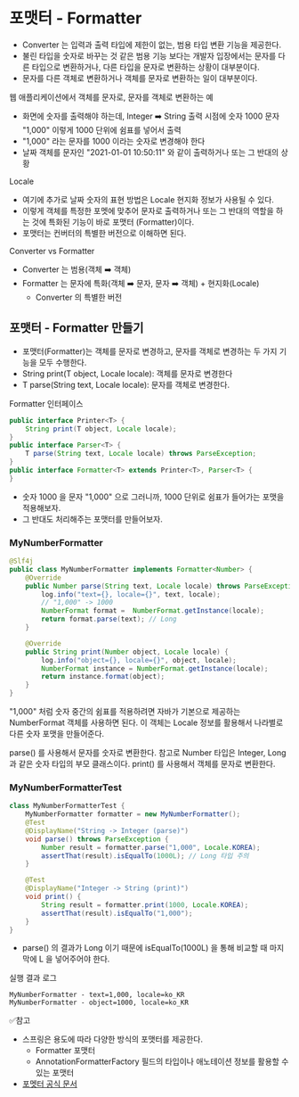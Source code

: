 
# 포맷터 - Formatter

- Converter 는 입력과 출력 타입에 제한이 없는, 범용 타입 변환 기능을 제공한다.
- 불린 타입을 숫자로 바꾸는 것 같은 범용 기능 보다는 개발자 입장에서는 문자를 다른 타입으로 변환하거나, 
  다른 타입을 문자로 변환하는 상황이 대부분이다.
- 문자를 다른 객체로 변환하거나 객체를 문자로 변환하는 일이 대부분이다.

웹 애플리케이션에서 객체를 문자로, 문자를 객체로 변환하는 예
- 화면에 숫자를 출력해야 하는데, Integer ➡️ String 출력 시점에 숫자 1000 문자 "1,000" 이렇게 1000 단위에 쉼표를 넣어서 출력
- "1,000" 라는 문자를 1000 이라는 숫자로 변경해야 한다
- 날짜 객체를 문자인 "2021-01-01 10:50:11" 와 같이 출력하거나 또는 그 반대의 상황

Locale
- 여기에 추가로 날짜 숫자의 표현 방법은 Locale 현지화 정보가 사용될 수 있다.
- 이렇게 객체를 특정한 포멧에 맞추어 문자로 출력하거나 또는 그 반대의 역할을 하는 것에 특화된 기능이 바로 포맷터
  (Formatter)이다.
- 포맷터는 컨버터의 특별한 버전으로 이해하면 된다.

Converter vs Formatter
- Converter 는 범용(객체 ➡️ 객체)
- Formatter 는 문자에 특화(객체 ➡️ 문자, 문자 ➡️ 객체) + 현지화(Locale)
  - Converter 의 특별한 버전

## 포맷터 - Formatter 만들기

- 포맷터(Formatter)는 객체를 문자로 변경하고, 문자를 객체로 변경하는 두 가지 기능을 모두 수행한다.
- String print(T object, Locale locale): 객체를 문자로 변경한다
- T parse(String text, Locale locale): 문자를 객체로 변경한다.

Formatter 인터페이스
```java
public interface Printer<T> {
    String print(T object, Locale locale);
}
public interface Parser<T> {
    T parse(String text, Locale locale) throws ParseException;
}
public interface Formatter<T> extends Printer<T>, Parser<T> {
}
```
- 숫자 1000 을 문자 "1,000" 으로 그러니까, 1000 단위로 쉼표가 들어가는 포맷을 적용해보자.
- 그 반대도 처리해주는 포맷터를 만들어보자.

### MyNumberFormatter
```java
@Slf4j
public class MyNumberFormatter implements Formatter<Number> {
    @Override
    public Number parse(String text, Locale locale) throws ParseException {
        log.info("text={}, locale={}", text, locale);
        // "1,000" -> 1000
        NumberFormat format =  NumberFormat.getInstance(locale);
        return format.parse(text); // Long
    }

    @Override
    public String print(Number object, Locale locale) {
        log.info("object={}, locale={}", object, locale);
        NumberFormat instance = NumberFormat.getInstance(locale);
        return instance.format(object);
    }
}
```
"1,000" 처럼 숫자 중간의 쉼표를 적용하려면 자바가 기본으로 제공하는 NumberFormat 객체를 사용하면 된다.
이 객체는 Locale 정보를 활용해서 나라별로 다른 숫자 포맷을 만들어준다.

parse() 를 사용해서 문자를 숫자로 변환한다. 참고로 Number 타입은 Integer, Long 과 같은 숫자 타입의 부모
클래스이다.
print() 를 사용해서 객체를 문자로 변환한다.

### MyNumberFormatterTest
```java
class MyNumberFormatterTest {
    MyNumberFormatter formatter = new MyNumberFormatter();
    @Test
    @DisplayName("String -> Integer (parse)")
    void parse() throws ParseException {
        Number result = formatter.parse("1,000", Locale.KOREA);
        assertThat(result).isEqualTo(1000L); // Long 타입 주의
    }

    @Test
    @DisplayName("Integer -> String (print)")
    void print() {
        String result = formatter.print(1000, Locale.KOREA);
        assertThat(result).isEqualTo("1,000");
    }
}
```
- parse() 의 결과가 Long 이기 때문에 isEqualTo(1000L) 을 통해 비교할 때 마지막에 L 을 넣어주어야 한다.

실행 결과 로그
```text
MyNumberFormatter - text=1,000, locale=ko_KR
MyNumberFormatter - object=1000, locale=ko_KR
```

✅참고
- 스프링은 용도에 따라 다양한 방식의 포맷터를 제공한다. 
  - Formatter 포맷터
  - AnnotationFormatterFactory 필드의 타입이나 애노테이션 정보를 활용할 수 있는 포맷터
- [포멧터 공식 문서](https://docs.spring.io/spring-framework/docs/current/reference/html/core.html#format)

